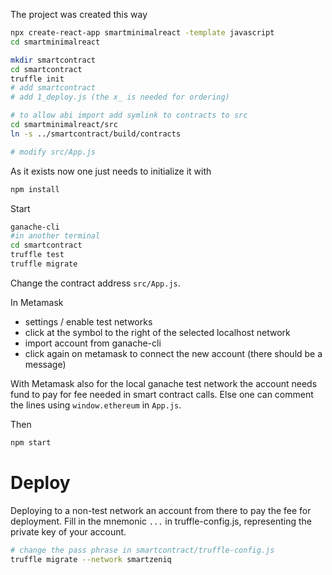 The project was created this way

``` sh
npx create-react-app smartminimalreact -template javascript
cd smartminimalreact

mkdir smartcontract
cd smartcontract
truffle init
# add smartcontract
# add 1_deploy.js (the x_ is needed for ordering)

# to allow abi import add symlink to contracts to src
cd smartminimalreact/src
ln -s ../smartcontract/build/contracts

# modify src/App.js

```

As it exists now one just needs to initialize it with

``` sh
npm install
```

Start

``` sh
ganache-cli
#in another terminal
cd smartcontract
truffle test
truffle migrate
```

Change the contract address `src/App.js`.

In Metamask

- settings / enable test networks
- click at the symbol to the right of the selected localhost network
- import account from ganache-cli
- click again on metamask to connect the new account (there should be a message)

With Metamask also for the local ganache test network
the account needs fund to pay for fee needed in smart contract calls.
Else one can comment the lines using `window.ethereum` in `App.js`.

Then

``` sh
npm start
```

# Deploy

Deploying to a non-test network an account from there to pay the fee for deployment.
Fill in the mnemonic `...` in truffle-config.js,
representing the private key of your account.

``` sh
# change the pass phrase in smartcontract/truffle-config.js
truffle migrate --network smartzeniq
```


